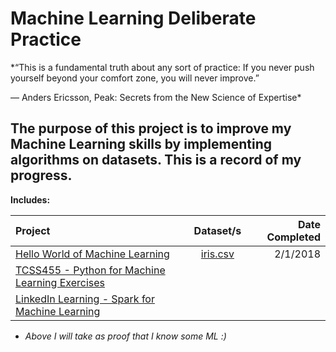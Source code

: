 # Machine Learning Deliberate Practice

*“This is a fundamental truth about any sort of practice: If you never push yourself beyond your comfort zone, you will never improve.”  

― Anders Ericsson, Peak: Secrets from the New Science of Expertise*


## The purpose of this project is to improve my Machine Learning skills by implementing algorithms on datasets. This is a record of my progress. 


**Includes:**


| Project        | Dataset/s      |  Date Completed |
| :------------- |:-------------:| -----:|
|[Hello World of Machine Learning](https://github.com/vjsisneros/Machine-Learning-Deliberate-Practice/tree/master/src/1%20Hello%20World%20of%20Machine%20Learning) | [iris.csv](https://archive.ics.uci.edu/ml/machine-learning-databases/iris/) | 2/1/2018  |
| [TCSS455 -  Python for Machine Learning Exercises]()      |       |   |
| [LinkedIn Learning - Spark for Machine Learning](https://github.com/vjsisneros/Machine-Learning-Deliberate-Practice/tree/master/src/Spark%20for%20Machine%20Learning) |       |    |





- *Above I will take as proof that I know some ML :)*

